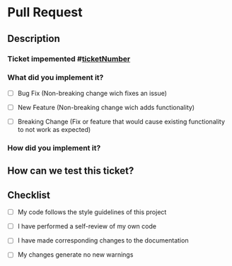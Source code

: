 # Pull Request

## Description

### Ticket impemented #[ticketNumber](https://coucat.atlassian.net/browse/{ticketNumber})

[//]:<> (You can see the number of ticket in Jira in the top of task, replace the ticketNumber in the space and the number in the link)
### What did you implement it?

[//]:<> (Mark with an 'x' or a space)

- [ ] Bug Fix (Non-breaking change wich fixes an issue)
- [ ] New Feature (Non-breaking change wich adds functionality)
- [ ] Breaking Change (Fix or feature that would cause existing functionality to not work as expected)


### How did you implement it?
[//]:<> (In this section describe all things that you made)

## How can we test this ticket?
[//]:<> (Write in this part all the commands that you can use to test your code)

## Checklist
[//]:<> (Mark with a 'x' or a space )

- [ ] My code follows the style guidelines of this project
- [ ] I have performed a self-review of my own code
- [ ] I have made corresponding changes to the documentation
- [ ] My changes generate no new warnings 

